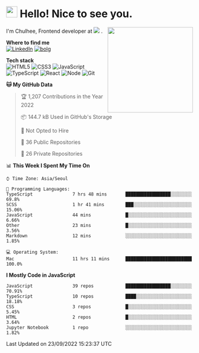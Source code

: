 <h1><img src="https://emojis.slackmojis.com/emojis/images/1531849430/4246/blob-sunglasses.gif?1531849430" width="30"/> Hello! Nice to see you.</h1>
<img align='right' src="https://media.giphy.com/media/M9gbBd9nbDrOTu1Mqx/giphy.gif" width="230">
<p> 
  I'm Chulhee, Frontend developer at 
  <picture>
    <source srcset="https://user-images.githubusercontent.com/39752259/171427454-e07abb6f-2fac-4df5-ae35-354ca7b98a07.png" media="(prefers-color-scheme: dark)">
    <img src="https://user-images.githubusercontent.com/39752259/171427563-c39f16d4-579e-40a6-a908-0bdc2675a160.png">
  </picture>. 
</p>

**Where to find me**  
[![LinkedIn](https://img.shields.io/badge/-LinkedIn-blue?style=flat-square&logo=linkedin)](https://www.linkedin.com/in/chulhee-jang)
[![bolg](https://img.shields.io/badge/-BLOG-lightgrey?style=flat-square)](https://jcon.tistory.com)

**Tech stack**  
![HTML5](https://img.shields.io/badge/-HTML5-F05032?style=flat-square&logo=html5&logoColor=ffffff)
![CSS3](https://img.shields.io/badge/-CSS3-007ACC?style=flat-square&logo=css3)
![JavaScript](https://img.shields.io/badge/-JavaScript-%23F7DF1C?style=flat-square&logo=javascript&logoColor=000000&labelColor=%23F7DF1C&color=%23FFCE5A)
![TypeScript](https://img.shields.io/badge/-TypeScript-007ACC?style=flat-square&logo=typescript&logoColor=white)
![React](https://img.shields.io/badge/-React-222222?style=flat-square&logo=react)
![Node](https://img.shields.io/badge/-Nodejs-43853d?style=flat-square&logo=Node.js&logoColor=white)
![Git](https://img.shields.io/badge/-Git-F05032?style=flat-square&logo=git&logoColor=ffffff)

<!--START_SECTION:waka-->
**🐱 My GitHub Data** 

> 🏆 1,207 Contributions in the Year 2022
 > 
> 📦 144.7 kB Used in GitHub's Storage 
 > 
> 🚫 Not Opted to Hire
 > 
> 📜 36 Public Repositories 
 > 
> 🔑 26 Private Repositories  
 > 
📊 **This Week I Spent My Time On** 

```text
⌚︎ Time Zone: Asia/Seoul

💬 Programming Languages: 
TypeScript               7 hrs 48 mins       █████████████████░░░░░░░░   69.8% 
SCSS                     1 hr 41 mins        ███░░░░░░░░░░░░░░░░░░░░░░   15.06% 
JavaScript               44 mins             █░░░░░░░░░░░░░░░░░░░░░░░░   6.66% 
Other                    23 mins             █░░░░░░░░░░░░░░░░░░░░░░░░   3.56% 
Markdown                 12 mins             ░░░░░░░░░░░░░░░░░░░░░░░░░   1.85%

💻 Operating System: 
Mac                      11 hrs 11 mins      █████████████████████████   100.0%

```

**I Mostly Code in JavaScript** 

```text
JavaScript               39 repos            █████████████████░░░░░░░░   70.91% 
TypeScript               10 repos            ████░░░░░░░░░░░░░░░░░░░░░   18.18% 
CSS                      3 repos             █░░░░░░░░░░░░░░░░░░░░░░░░   5.45% 
HTML                     2 repos             █░░░░░░░░░░░░░░░░░░░░░░░░   3.64% 
Jupyter Notebook         1 repo              ░░░░░░░░░░░░░░░░░░░░░░░░░   1.82%

```



 Last Updated on 23/09/2022 15:23:37 UTC
<!--END_SECTION:waka-->
